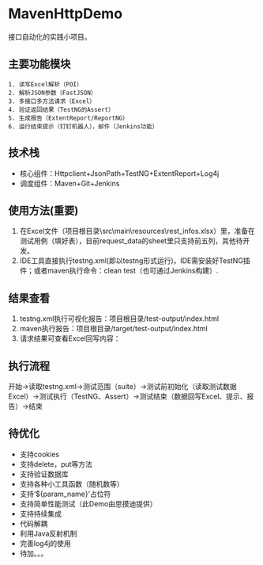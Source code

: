 # MavenHttpDemo

接口自动化的实践小项目。

## 主要功能模块

	1. 读写Excel解析（POI）
    2. 解析JSON参数（FastJSON）
	3. 多接口多方法请求（Excel）
	4. 验证返回结果（TestNG的Assert）
	5. 生成报告（ExtentReport/ReportNG）
	6. 运行结束提示（钉钉机器人），邮件（Jenkins功能）
	
## 技术栈

- 核心组件：Httpclient+JsonPath+TestNG+ExtentReport+Log4j
- 调度组件：Maven+Git+Jenkins

## 使用方法(重要)

1. 在Excel文件（项目根目录\src\main\resources\rest_infos.xlsx）里，准备在测试用例（填好表），目前request_data的sheet里只支持前五列，其他待开发。
2. IDE工具直接执行testng.xml(即以testng形式运行)，IDE需安装好TestNG插件；或者maven执行命令：clean test（也可通过Jenkins构建）.

## 结果查看

1. testng.xml执行可视化报告：项目根目录/test-output/index.html
2. maven执行报告：项目根目录/target/test-output/index.html
3. 请求结果可查看Excel回写内容：

## 执行流程

开始→读取testng.xml→测试范围（suite）→测试前初始化（读取测试数据Excel）→测试执行（TestNG、Assert）→测试结束（数据回写Excel、提示、报告）→结束


## 待优化

- 支持cookies
- 支持delete，put等方法
- 支持验证数据库
- 支持各种小工具函数（随机数等）
- 支持‘${param_name}’占位符
- 支持简单性能测试（此Demo由思摸迪提供）
- 支持持续集成
- 代码解耦
- 利用Java反射机制
- 完善log4j的使用
- 待加。。。